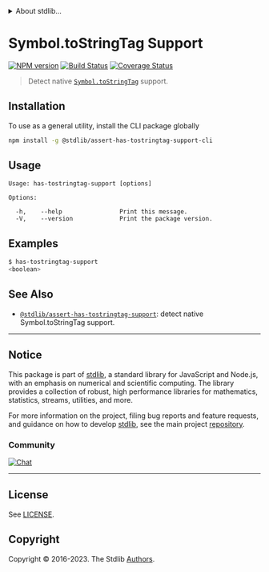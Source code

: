 <!--

@license Apache-2.0

Copyright (c) 2018 The Stdlib Authors.

Licensed under the Apache License, Version 2.0 (the "License");
you may not use this file except in compliance with the License.
You may obtain a copy of the License at

   http://www.apache.org/licenses/LICENSE-2.0

Unless required by applicable law or agreed to in writing, software
distributed under the License is distributed on an "AS IS" BASIS,
WITHOUT WARRANTIES OR CONDITIONS OF ANY KIND, either express or implied.
See the License for the specific language governing permissions and
limitations under the License.

-->


<details>
  <summary>
    About stdlib...
  </summary>
  <p>We believe in a future in which the web is a preferred environment for numerical computation. To help realize this future, we've built stdlib. stdlib is a standard library, with an emphasis on numerical and scientific computation, written in JavaScript (and C) for execution in browsers and in Node.js.</p>
  <p>The library is fully decomposable, being architected in such a way that you can swap out and mix and match APIs and functionality to cater to your exact preferences and use cases.</p>
  <p>When you use stdlib, you can be absolutely certain that you are using the most thorough, rigorous, well-written, studied, documented, tested, measured, and high-quality code out there.</p>
  <p>To join us in bringing numerical computing to the web, get started by checking us out on <a href="https://github.com/stdlib-js/stdlib">GitHub</a>, and please consider <a href="https://opencollective.com/stdlib">financially supporting stdlib</a>. We greatly appreciate your continued support!</p>
</details>

# Symbol.toStringTag Support

[![NPM version][npm-image]][npm-url] [![Build Status][test-image]][test-url] [![Coverage Status][coverage-image]][coverage-url] <!-- [![dependencies][dependencies-image]][dependencies-url] -->

> Detect native [`Symbol.toStringTag`][mdn-symbol] support.









<section class="cli">



<section class="installation">

## Installation

To use as a general utility, install the CLI package globally

```bash
npm install -g @stdlib/assert-has-tostringtag-support-cli
```

</section>

<!-- CLI usage documentation. -->

<section class="usage">

## Usage

```text
Usage: has-tostringtag-support [options]

Options:

  -h,    --help                Print this message.
  -V,    --version             Print the package version.
```

</section>

<!-- /.usage -->

<section class="examples">

## Examples

```bash
$ has-tostringtag-support
<boolean>
```

</section>

<!-- /.examples -->

</section>

<!-- /.cli -->

<!-- Section for related `stdlib` packages. Do not manually edit this section, as it is automatically populated. -->

<section class="related">

## See Also

-   <span class="package-name">[`@stdlib/assert-has-tostringtag-support`][@stdlib/assert-has-tostringtag-support]</span><span class="delimiter">: </span><span class="description">detect native Symbol.toStringTag support.</span>


</section>

<!-- /.related -->

<!-- Section for all links. Make sure to keep an empty line after the `section` element and another before the `/section` close. -->


<section class="main-repo" >

* * *

## Notice

This package is part of [stdlib][stdlib], a standard library for JavaScript and Node.js, with an emphasis on numerical and scientific computing. The library provides a collection of robust, high performance libraries for mathematics, statistics, streams, utilities, and more.

For more information on the project, filing bug reports and feature requests, and guidance on how to develop [stdlib][stdlib], see the main project [repository][stdlib].

### Community

[![Chat][chat-image]][chat-url]

---

## License

See [LICENSE][stdlib-license].


## Copyright

Copyright &copy; 2016-2023. The Stdlib [Authors][stdlib-authors].

</section>

<!-- /.stdlib -->

<!-- Section for all links. Make sure to keep an empty line after the `section` element and another before the `/section` close. -->

<section class="links">

[npm-image]: http://img.shields.io/npm/v/@stdlib/assert-has-tostringtag-support-cli.svg
[npm-url]: https://npmjs.org/package/@stdlib/assert-has-tostringtag-support-cli

[test-image]: https://github.com/stdlib-js/assert-has-tostringtag-support@v0.1.1/actions/workflows/test.yml/badge.svg?branch=v0.1.1
[test-url]: https://github.com/stdlib-js/assert-has-tostringtag-support@v0.1.1/actions/workflows/test.yml?query=branch:v0.1.1

[coverage-image]: https://img.shields.io/codecov/c/github/stdlib-js/assert-has-tostringtag-support@v0.1.1/main.svg
[coverage-url]: https://codecov.io/github/stdlib-js/assert-has-tostringtag-support@v0.1.1?branch=main

<!--

[dependencies-image]: https://img.shields.io/david/stdlib-js/assert-has-tostringtag-support@v0.1.1.svg
[dependencies-url]: https://david-dm.org/stdlib-js/assert-has-tostringtag-support@v0.1.1/main

-->

[chat-image]: https://img.shields.io/gitter/room/stdlib-js/stdlib.svg
[chat-url]: https://app.gitter.im/#/room/#stdlib-js_stdlib:gitter.im

[stdlib]: https://github.com/stdlib-js/stdlib

[stdlib-authors]: https://github.com/stdlib-js/stdlib/graphs/contributors

[cli-section]: https://github.com/stdlib-js/assert-has-tostringtag-support@v0.1.1#cli
[cli-url]: https://github.com/stdlib-js/assert-has-tostringtag-support@v0.1.1/tree/cli
[@stdlib/assert-has-tostringtag-support]: https://github.com/stdlib-js/assert-has-tostringtag-support@v0.1.1/tree/main

[umd]: https://github.com/umdjs/umd
[es-module]: https://developer.mozilla.org/en-US/docs/Web/JavaScript/Guide/Modules

[deno-url]: https://github.com/stdlib-js/assert-has-tostringtag-support@v0.1.1/tree/deno
[umd-url]: https://github.com/stdlib-js/assert-has-tostringtag-support@v0.1.1/tree/umd
[esm-url]: https://github.com/stdlib-js/assert-has-tostringtag-support@v0.1.1/tree/esm
[branches-url]: https://github.com/stdlib-js/assert-has-tostringtag-support@v0.1.1/blob/main/branches.md

[stdlib-license]: https://raw.githubusercontent.com/stdlib-js/assert-has-tostringtag-support@v0.1.1/main/LICENSE

[mdn-symbol]: https://developer.mozilla.org/en-US/docs/Web/JavaScript/Reference/Global_Objects/Symbol

</section>

<!-- /.links -->
